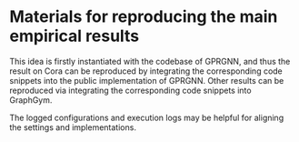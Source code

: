 # Materials for reproducing the main empirical results

This idea is firstly instantiated with the codebase of GPRGNN, and thus the result on Cora can be reproduced by integrating the corresponding code snippets into the public implementation of GPRGNN.
Other results can be reproduced via integrating the corresponding code snippets into GraphGym.

The logged configurations and execution logs may be helpful for aligning the settings and implementations.
